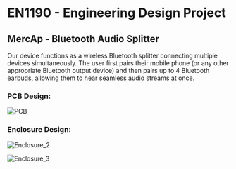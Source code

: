 # EN1190 - Engineering Design Project
## MercAp - Bluetooth Audio Splitter

Our device functions as a wireless Bluetooth splitter connecting multiple devices simultaneously. The user first pairs their mobile phone (or any other appropriate Bluetooth output device) and then pairs up to 4 Bluetooth earbuds, allowing them to hear seamless audio streams at once.

### PCB Design:

![PCB](https://github.com/user-attachments/assets/2b466447-b296-441a-af4c-e84d4025e7cc)

### Enclosure Design:

<p>
  
![Enclosure_2](https://github.com/user-attachments/assets/526176e6-ec3a-4680-b4bb-fa7807bccceb)

![Enclosure_3](https://github.com/user-attachments/assets/6c357a8c-7e67-46b1-9167-69e2a5697ab4)

</p>
